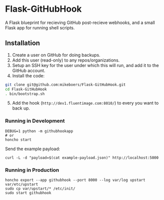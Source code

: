 Flask-GitHubHook
================

A Flask blueprint for recieving GitHub post-recieve webhooks, and a small Flask app for running shell scripts.


Installation
------------

1. Create a user on GitHub for doing backups.
2. Add this user (read-only) to any repos/organizations.
3. Setup an SSH key for the user under which this will run, and add it to the GitHub account.
4. Install the code:

~~~bash
git clone git@github.com:mikeboers/Flask-GitHubHook.git
cd Flask-GitHubHook
. bin/bootstrap.sh
~~~

5. Add the hook (`http://dev1.fluentimage.com:8010/`) to every you want to back up.


### Running in Development

~~~
DEBUG=1 python -m githubhookapp
# or
honcho start
~~~

Send the example payload:

~~~
curl -L -d "payload=$(cat example-payload.json)" http://localhost:5000
~~~


### Running in Production

~~~
honcho export --app githubhook --port 8000 --log var/log upstart var/etc/upstart
sudo cp var/upstart/* /etc/init/
sudo start githubhook
~~~

